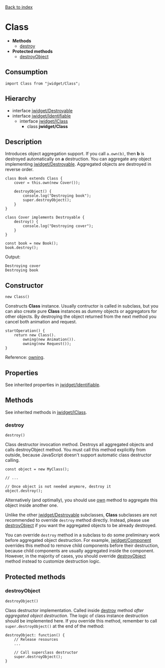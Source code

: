 [Back to index](../README.md)

# Class

* **Methods**
	* [destroy](#destroy)
* **Protected methods**
	* [destroyObject](#destroyobject)

## Consumption

	import Class from "jwidget/Class";

## Hierarchy

* interface [jwidget/Destroyable](Destroyable.md)
* interface [jwidget/Identifiable](Identifiable.md)
	* interface [jwidget/IClass](IClass.md)
		* class **jwidget/Class**

## Description

Introduces object aggregation support. If you call `a.own(b)`, then **b** is destroyed automatically on **a** destruction. You can aggregate any object implementing [jwidget/Destroyable](Destroyable.md). Aggregated objects are destroyed in reverse order.

	class Book extends Class {
		cover = this.own(new Cover());

		destroyObject() {
			console.log("Destroying book");
			super.destroyObject();
		}
	}

	class Cover implements Destroyable {
		destroy() {
			console.log("Destroying cover");
		}
	}

	const book = new Book();
	book.destroy();

Output:

	Destroying cover
	Destroying book

## Constructor

	new Class()

Constructs **Class** instance. Usually contructor is called in subclass, but you can also create pure **Class** instances as dummy objects or aggregators for other objects. By destroying the object returned from the next method you cancel both animation and request.

	startOperation() {
		return new Class().
			owning(new Animation()).
			owning(new Request());
	}

Reference: [owning](#owning).

## Properties

See inherited properties in [jwidget/Identifiable](Identifiable.md).

## Methods

See inherited methods in [jwidget/IClass](IClass.md).

### destroy

	destroy()

Class destructor invocation method. Destroys all aggregated objects and calls destroyObject method. You must call this method explicitly from outside, because JavaScript doesn't support automatic class destructor calling.

	const object = new MyClass();

	// ...

	// Once object is not needed anymore, destroy it
	object.destroy();

Alternatively (and optimally), you should use [own](#own) method to aggregate this object inside another one.

Unlike the other [jwidget/Destroyable](Destroyable.md) subclasses, **Class** subclasses are not recommended to override `destroy` method directly. Instead, please use [destroyObject](#destroyobject) if you want the aggregated objects to be already destroyed.

You can override `destroy` method in a subclass to do some preliminary work before aggregated object destruction. For example, [jwidget/Component](Component.md) overrides this method to remove child components before their destruction, because child components are usually aggregated inside the component. However, in the majority of cases, you should override [destroyObject](#destroyobject) method instead to customize destruction logic.

## Protected methods

### destroyObject

	destroyObject()

Class destructor implementation. Called inside [destroy](#destroy) method *after aggregated object destruction*.
The logic of class instance destruction should be implemented here. If you override this method,
remember to call `super.destroyObject()` at the end of the method:

	destroyObject: function() {
		// Release resources
		...

		// Call superclass destructor
		super.destroyObject();
	}

